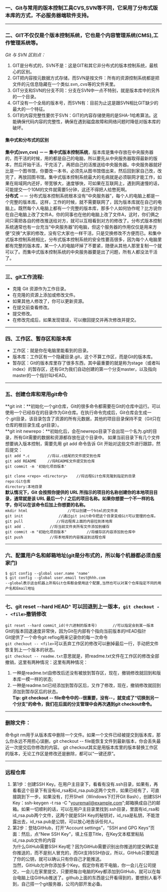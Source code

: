 ### 一、Git与常用的版本控制工具CVS,SVN等不同，它采用了分布式版本库的方式，不必服务器端软件支持。
***
### 二、GIT不仅仅是个版本控制系统，它也是个内容管理系统(CMS),工作管理系统等。
*Git 与 SVN 区别点：*  
1. GIT是分布式的，SVN不是：这是GIT和其它非分布式的版本控制系统，最核心的区别。  
2. GIT把内容按元数据方式存储，而SVN是按文件：所有的资源控制系统都是把文件的元信息隐藏在一个类似.svn,.cvs等的文件夹里。  
3. GIT分支和SVN的分支不同：分支在SVN中一点不特别，就是版本库中的另外的一个目录。  
4. GIT没有一个全局的版本号，而SVN有：目前为止这是跟SVN相比GIT缺少的最大的一个特征。  
5. GIT的内容完整性要优于SVN：GIT的内容存储使用的是SHA-1哈希算法。这能确保代码内容的完整性，确保在遇到磁盘故障和网络问题时降低对版本库的破坏。  

#### 集中式和分布式的区别  
**集中式(svn,cvs) －－ 集中式版本控制系统**，版本库是集中存放在中央服务器的，而干活的时候，用的都是自己的电脑，所以要先从中央服务器取得最新的版本，然后开始干活，干完活了，再把自己的活推送给中央服务器。中央服务器就好比是一个图书馆，你要改一本书，必须先从图书馆借出来，然后回到家自己改，改完了，再放回图书馆。集中式版本控制系统最大的毛病就是必须联网才能工作，如果在局域网内还好，带宽够大，速度够快，可如果在互联网上，遇到网速慢的话，可能提交一个10M的文件就需要5分钟，这还不得把人给憋死啊。  
**分布式** －－ 分布式版本控制系统根本没有“中央服务器”，每个人的电脑上都是一个完整的版本库。这样，工作的时候，就不需要联网了，因为版本库就在自己的电脑上。既然每个人电脑上都有一个完整的版本库，那多个人如何协作呢？比方说你在自己电脑上改了文件A，你的同事也在他的电脑上改了文件A，这时，你们俩之间只需把各自的修改推送给对方，就可以互相看到对方的修改了。分布式版本控制系统通常也有一台充当“中央服务器”的电脑，但这个服务器的作用仅仅是用来方便“交换”大家的修改，没有它大家也一样干活，只是交换修改不方便而已。和集中式版本控制系统相比，分布式版本控制系统的安全性要高很多，因为每个人电脑里都有完整的版本库，某一个人的电脑坏掉了不要紧，随便从其他人那里复制一个就可以了。而集中式版本控制系统的中央服务器要是出了问题，所有人都没法干活了。      
***
### 三、git工作流程:  
* 克隆 Git 资源作为工作目录。  
* 在克隆的资源上添加或修改文件。
* 如果其他人修改了，你可以更新资源。
* 在提交前查看修改。
* 提交修改。
* 在修改完成后，如果发现错误，可以撤回提交并再次修改并提交。  
***
### 四、工作区、暂存区和版本库
+ 工作区：就是你在电脑里能看到的目录。
+ 版本库：工作区有一个隐藏目录.git，这个不算工作区，而是Git的版本库。
+ 暂存区：Git的版本库里存了很多东西，其中最重要的就是称为stage（或者叫index）的暂存区，还有Git为我们自动创建的第一个分支master，以及指向master的一个指针叫HEAD。
***
### 五、创建仓库和常用git命令
**git init：**初始化一个git仓库，Git的很多命令都需要在Git的仓库中运行。可以使用一个已经存在的目录作为Git仓库。在执行命令完成后，Git仓库会生成一个.git目录，该目录包含了资源的所有元数据，其他的项目目录保持不变（Git只在仓库的根目录生成.git目录）。  
**git init newrepo：**初始化后，会在newrepo目录下会出现一个名为.git的目录，所有Git需要的数据和资源都存放在这个目录中。
如果当前目录下有几个文件想要纳入版本控制，需要先用 git add 命令告诉 Git 开始对这些文件进行跟踪，然后提交：  
`git add *.c        //将以.c结尾的文件提交到仓库`  
`git add README     //将README文件提交到仓库`  
`git commit -m '初始化项目版本'`

`git clone <repo> <directory>    //将远程Git仓库克隆到指定的目录`   
`repo:Git仓库`  
`directory:本地目录`  
**默认情况下，Git 会按照你提供的 URL 所指示的项目的名称创建你的本地项目目录，通常就是该 URL 最后一个 / 之后的项目名称。如果你想要一个不一样的名字，你可以在该命令后加上你想要的名称。**  
`mkdir html                  //可以创建一个html的文件夹`  
`git init                //通过git init命令把这个目录变成Git可以管理的仓库。`  
`git pull               //将远程库上面的内容拉到本地库`  
`git add .           //将当前文件夹所有文件添加到缓存`  
`git commit -m "初始化项目版本"         //将缓存区内容添加到仓库中`  
`git push            //将本地库的内容推送到远程仓库`

***
### 六、配置用户名和邮箱地址(git是分布式的，所以每个机器都必须自报家门)  
`$ git config --global user.name 'name'`  
`$ git config --global user.email test@hhh.com`  
`--global表示这台机器上所有Git仓库都会使用这个配置,当然也可以对某个仓库指定不同的用户名和Email地址`

***
### 七、git reset --hard HEAD^ 可以回退到上一版本，`git checkout -- <file>`撤销修改  
`git reset --hard commit_id(十六进制的版本号)       //可以指定会到某一版本`  
Git的版本回退速度非常快，因为Git在内部有个指向当前版本的HEAD指针  
Git提供了一个命令git reflog用来记录你的每一次命令  
`git checkout -- <file>`可以丢弃工作区的修改可以删掉最后一行，手动把文件恢复到上一个版本的状态。  
`git checkout -- readme.txt`意思就是，把readme.txt文件在工作区的修改全部撤销，这里有两种情况：这里有两种情况：  
1. 一种是readme.txt自修改后还没有被放到暂存区，现在，撤销修改就回到和版本库一模一样的状态;
2. 一种是readme.txt已经添加到暂存区后，又作了修改，现在，撤销修改就回到添加到暂存区后的状态。  
**Tip: git checkout -- file命令中的--很重要，没有--，就变成了“切换到另一个分支”的命令，我们在后面的分支管理中会再次遇到git checkout命令。**

***
### 删除文件：  
命令git rm用于从版本库中删除一个文件。如果一个文件已经被提交到版本库，那么你永远不用担心误删，git checkout -- file能恢复文件到最新版本，你会丢失最近一次提交后你修改的内容。 git checkout其实是用版本库里的版本替换工作区的版本，无论工作区是修改还是删除，都可以“一键还原”。 

***
### 远程仓库  
1. 第1步：创建SSH Key。在用户主目录下，看看有没有.ssh目录，如果有，再看看这个目录下有没有id_rsa和id_rsa.pub这两个文件，如果已经有了，可直接跳到下一步。如果没有，打开Shell（Windows下打开Git Bash），创建SSH Key：ssh-keygen -t rsa -C "youremail@example.com";邮箱换成自己的邮箱。如果一切顺利的话，可以在用户主目录里找到.ssh目录，里面有id_rsa和id_rsa.pub两个文件，这两个就是SSH Key的秘钥对，id_rsa是私钥，不能泄露出去，id_rsa.pub是公钥，可以放心地告诉任何人。  
2. 第2步：登陆GitHub，打开“Account settings”，“SSH and GPG Keys”页面：然后，点“New SSH Key”，填上任意Title，在Key文本框里粘贴id_rsa.pub文件的内容  
为什么GitHub需要SSH Key呢？因为GitHub需要识别出你推送的提交确实是你推送的，而不是别人冒充的，而Git支持SSH协议，所以，GitHub只要知道了你的公钥，就可以确认只有你自己才能推送。  
当然，GitHub允许你添加多个Key。假定你有若干电脑，你一会儿在公司提交，一会儿在家里提交，只要把每台电脑的Key都添加到GitHub，就可以在每台电脑上往GitHub推送了。github上面的东西是公开看得到的，要想别人看不到，自己搭一个git服务器，公司内部开发必备。
